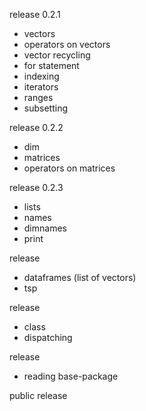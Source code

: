 release 0.2.1

- vectors
- operators on vectors
- vector recycling
- for statement
- indexing
- iterators
- ranges
- subsetting

release 0.2.2

- dim
- matrices
- operators on matrices

release 0.2.3

- lists
- names
- dimnames
- print

release

- dataframes (list of vectors)
- tsp

release

- class
- dispatching

release

- reading base-package

public release
